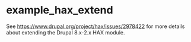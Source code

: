 # example_hax_extend

See https://www.drupal.org/project/hax/issues/2978422 for more details about extending the
Drupal 8.x-2.x HAX module.